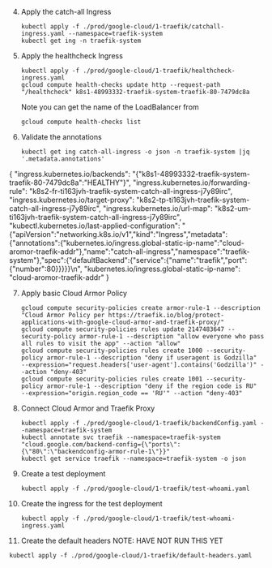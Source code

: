 
4. Apply the catch-all Ingress
   ```
   kubectl apply -f ./prod/google-cloud/1-traefik/catchall-ingress.yaml --namespace=traefik-system
   kubectl get ing -n traefik-system
   ```

5. Apply the healthcheck Ingress
   ```
   kubectl apply -f ./prod/google-cloud/1-traefik/healthcheck-ingress.yaml
   gcloud compute health-checks update http --request-path "/healthcheck" k8s1-48993332-traefik-system-traefik-80-7479dc8a
   ```
   Note you can get the name of the LoadBalancer from 
   ```
   gcloud compute health-checks list
   ```


6. Validate the annotations 
   ```
   kubectl get ing catch-all-ingress -o json -n traefik-system |jq '.metadata.annotations'
   ```
{
  "ingress.kubernetes.io/backends": "{\"k8s1-48993332-traefik-system-traefik-80-7479dc8a\":\"HEALTHY\"}",
  "ingress.kubernetes.io/forwarding-rule": "k8s2-fr-ti163jvh-traefik-system-catch-all-ingress-j7y89irc",
  "ingress.kubernetes.io/target-proxy": "k8s2-tp-ti163jvh-traefik-system-catch-all-ingress-j7y89irc",
  "ingress.kubernetes.io/url-map": "k8s2-um-ti163jvh-traefik-system-catch-all-ingress-j7y89irc",
  "kubectl.kubernetes.io/last-applied-configuration": "{\"apiVersion\":\"networking.k8s.io/v1\",\"kind\":\"Ingress\",\"metadata\":{\"annotations\":{\"kubernetes.io/ingress.global-static-ip-name\":\"cloud-aromor-traefik-addr\"},\"name\":\"catch-all-ingress\",\"namespace\":\"traefik-system\"},\"spec\":{\"defaultBackend\":{\"service\":{\"name\":\"traefik\",\"port\":{\"number\":80}}}}}\n",
  "kubernetes.io/ingress.global-static-ip-name": "cloud-aromor-traefik-addr"
}



7. Apply basic Cloud Armor Policy
   ```
   gcloud compute security-policies create armor-rule-1 --description "Cloud Armor Policy per https://traefik.io/blog/protect-applications-with-google-cloud-armor-and-traefik-proxy/"
   gcloud compute security-policies rules update 2147483647 --security-policy armor-rule-1 --description "allow everyone who pass all rules to visit the app" --action "allow"
   gcloud compute security-policies rules create 1000 --security-policy armor-rule-1 --description "deny if useragent is Godzilla"  --expression="request.headers['user-agent'].contains('Godzilla')" --action "deny-403"
   gcloud compute security-policies rules create 1001 --security-policy armor-rule-1 --description "deny if the region code is RU"  --expression="origin.region_code == 'RU'" --action "deny-403"
   ```

8. Connect Cloud Armor and Traefik Proxy
   ```
   kubectl apply -f ./prod/google-cloud/1-traefik/backendConfig.yaml --namespace=traefik-system
   kubectl annotate svc traefik --namespace=traefik-system "cloud.google.com/backend-config={\"ports\": {\"80\":\"backendconfig-armor-rule-1\"}}" 
   kubectl get service traefik --namespace=traefik-system -o json 
   ```
   
8. Create a test deployment
   ```
   kubectl apply -f ./prod/google-cloud/1-traefik/test-whoami.yaml
   ```

9. Create the ingress for the test deployment
   ```
   kubectl apply -f ./prod/google-cloud/1-traefik/test-whoami-ingress.yaml
   ```
   

10. Create the default headers   NOTE:  HAVE NOT RUN THIS YET
   ```
   kubectl apply -f ./prod/google-cloud/1-traefik/default-headers.yaml
   ```
   